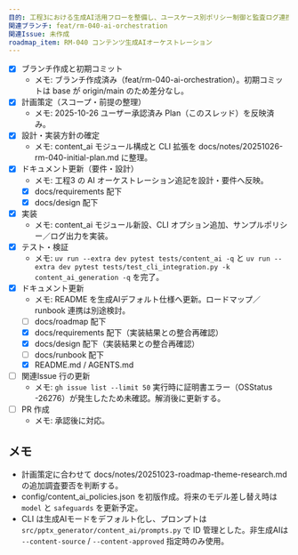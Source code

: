 ```yaml
---
目的: 工程3における生成AI活用フローを整備し、ユースケース別ポリシー制御と監査ログ連携を実現する
関連ブランチ: feat/rm-040-ai-orchestration
関連Issue: 未作成
roadmap_item: RM-040 コンテンツ生成AIオーケストレーション
---
```


- [x] ブランチ作成と初期コミット
  - メモ: ブランチ作成済み（feat/rm-040-ai-orchestration）。初期コミットは base が origin/main のため差分なし。
- [x] 計画策定（スコープ・前提の整理）
  - メモ: 2025-10-26 ユーザー承認済み Plan（このスレッド）を反映済み。
- [x] 設計・実装方針の確定
  - メモ: content_ai モジュール構成と CLI 拡張を docs/notes/20251026-rm-040-initial-plan.md に整理。
- [x] ドキュメント更新（要件・設計）
  - メモ: 工程3 の AI オーケストレーション追記を設計・要件へ反映。
  - [x] docs/requirements 配下
  - [x] docs/design 配下
- [x] 実装
  - メモ: content_ai モジュール新設、CLI オプション追加、サンプルポリシー／ログ出力を実装。
- [x] テスト・検証
  - メモ: `uv run --extra dev pytest tests/content_ai -q` と `uv run --extra dev pytest tests/test_cli_integration.py -k content_ai_generation -q` を完了。
- [x] ドキュメント更新
  - メモ: README を生成AIデフォルト仕様へ更新。ロードマップ／runbook 連携は別途検討。
  - [ ] docs/roadmap 配下
  - [x] docs/requirements 配下（実装結果との整合再確認）
  - [x] docs/design 配下（実装結果との整合再確認）
  - [ ] docs/runbook 配下
  - [x] README.md / AGENTS.md
- [ ] 関連Issue 行の更新
  - メモ: `gh issue list --limit 50` 実行時に証明書エラー（OSStatus -26276）が発生したため未確認。解消後に更新する。
- [ ] PR 作成
  - メモ: 承認後に対応。

## メモ
- 計画策定に合わせて docs/notes/20251023-roadmap-theme-research.md の追加調査要否を判断する。
- config/content_ai_policies.json を初版作成。将来のモデル差し替え時は `model` と `safeguards` を更新予定。
- CLI は生成AIモードをデフォルト化し、プロンプトは `src/pptx_generator/content_ai/prompts.py` で ID 管理とした。非生成AIは `--content-source` / `--content-approved` 指定時のみ使用。
